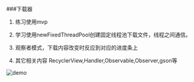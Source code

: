 ###下载器

1.	练习使用mvp

2.	学习使用newFixedThreadPool创建固定线程池下载文件，线程之间通信。

3.	观察者模式，下载内容改变时反应到对应的进度条上 

4.	其它相关内容  RecyclerView,Handler,Observable,Observer,gson等

![demo](https://github.com/chyl411/AndroidDemos/blob/master/ImageLoader/app/src/main/res/mipmap-hdpi/sss.gif)